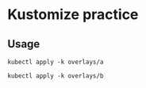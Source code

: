 # Kustomize practice

## Usage
```
kubectl apply -k overlays/a
```
```
kubectl apply -k overlays/b
```
